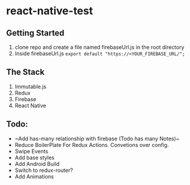 # react-native-test

## Getting Started

1. clone repo and create a file named firebaseUrl.js in the root directory
2. Inside firebaseUrl.js
 ``` export default "https://<YOUR_FIREBASE_URL/"; ```

## The Stack
 1. Immutable.js
 2. Redux
 3. Firebase
 4. React Native

## Todo:
* ~Add has-many relationship with firebase (Todo has  many Notes)~
* Reduce BoilerPlate For Redux Actions. Convetions over config.
* Swipe Events
* Add base styles
* Add Android Build
* Switch to redux-router?
* Add Animations
